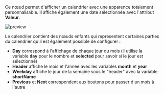 Ce nœud permet d'afficher un calendrier avec une apparence totalement personnalisable. Il affiche également une date sélectionnée avec l'attribut **Valeur**.

![preview](/documentation/nodes/calendar/preview.png)

Le calendrier contient des nœuds enfants qui représentent certaines parties du calendrier qu'il est également possible de configurer :

-   **Day** correspond à l'affichage de chaque jour du mois (il utilise la variable **day** pour le nombre et **selected** pour savoir si le jour est sélectionné)
-   **Header** affiche le mois et l'année avec les variables **month** et **year**
-   **Weekday** affiche le jour de la semaine sous le "header" avec la variable **shortName**
-   **Previous** et **Next** correspondent aux boutons pour passer d'un mois à l'autre
